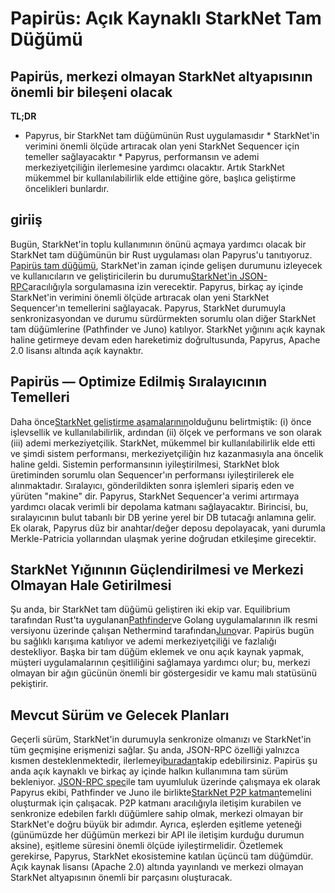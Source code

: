 # Papirüs: Açık Kaynaklı StarkNet Tam Düğümü
## Papirüs, merkezi olmayan StarkNet altyapısının önemli bir bileşeni olacak
**TL;DR**
* Papyrus, bir StarkNet tam düğümünün Rust uygulamasıdır * StarkNet'in verimini önemli ölçüde artıracak olan yeni StarkNet Sequencer için temeller sağlayacaktır * Papyrus, performansın ve ademi merkeziyetçiliğin ilerlemesine yardımcı olacaktır. Artık StarkNet mükemmel bir kullanılabilirlik elde ettiğine göre, başlıca geliştirme öncelikleri bunlardır.
## giriiş
Bugün, StarkNet'in toplu kullanımının önünü açmaya yardımcı olacak bir StarkNet tam düğümünün bir Rust uygulaması olan Papyrus'u tanıtıyoruz. [Papirüs tam düğümü](https://github.com/starkware-libs/papyrus), StarkNet'in zaman içinde gelişen durumunu izleyecek ve kullanıcıların ve geliştiricilerin bu durumu[StarkNet'in JSON-RPC](https://github.com/starkware-libs/starknet-specs/blob/master/api/starknet_api_openrpc.json)aracılığıyla sorgulamasına izin verecektir. Papyrus, birkaç ay içinde StarkNet'in verimini önemli ölçüde artıracak olan yeni StarkNet Sequencer'ın temellerini sağlayacak. Papyrus, StarkNet durumuyla senkronizasyondan ve durumu sürdürmekten sorumlu olan diğer StarkNet tam düğümlerine (Pathfinder ve Juno) katılıyor. StarkNet yığınını açık kaynak haline getirmeye devam eden hareketimiz doğrultusunda, Papyrus, Apache 2.0 lisansı altında açık kaynaktır.
## Papirüs — Optimize Edilmiş Sıralayıcının Temelleri
Daha önce[StarkNet geliştirme aşamalarının](https://medium.com/starkware/starknet-on-to-the-next-challenge-96a39de7717)olduğunu belirtmiştik: (i) önce işlevsellik ve kullanılabilirlik, ardından (ii) ölçek ve performans ve son olarak (iii) ademi merkeziyetçilik. StarkNet, mükemmel bir kullanılabilirlik elde etti ve şimdi sistem performansı, merkeziyetçiliğin hız kazanmasıyla ana öncelik haline geldi. Sistemin performansının iyileştirilmesi, StarkNet blok üretiminden sorumlu olan Sequencer'ın performansı iyileştirilerek ele alınmaktadır. Sıralayıcı, gönderildikten sonra işlemleri sipariş eden ve yürüten "makine" dir. Papyrus, StarkNet Sequencer'a verimi artırmaya yardımcı olacak verimli bir depolama katmanı sağlayacaktır. Birincisi, bu, sıralayıcının bulut tabanlı bir DB yerine yerel bir DB tutacağı anlamına gelir. Ek olarak, Papyrus düz bir anahtar/değer deposu depolayacak, yani durumla Merkle-Patricia yollarından ulaşmak yerine doğrudan etkileşime girecektir.
## StarkNet Yığınının Güçlendirilmesi ve Merkezi Olmayan Hale Getirilmesi
Şu anda, bir StarkNet tam düğümü geliştiren iki ekip var. Equilibrium tarafından Rust'ta uygulanan[Pathfinder](https://github.com/eqlabs/pathfinder)ve Golang uygulamalarının ilk resmi versiyonu üzerinde çalışan Nethermind tarafından[Juno](https://github.com/NethermindEth/juno)var. Papirüs bugün bu sağlıklı karışıma katılıyor ve ademi merkeziyetçiliği ve fazlalığı destekliyor. Başka bir tam düğüm eklemek ve onu açık kaynak yapmak, müşteri uygulamalarının çeşitliliğini sağlamaya yardımcı olur; bu, merkezi olmayan bir ağın gücünün önemli bir göstergesidir ve kamu malı statüsünü pekiştirir.
## Mevcut Sürüm ve Gelecek Planları
Geçerli sürüm, StarkNet'in durumuyla senkronize olmanızı ve StarkNet'in tüm geçmişine erişmenizi sağlar. Şu anda, JSON-RPC özelliği yalnızca kısmen desteklenmektedir, ilerlemeyi[buradan](https://github.com/starkware-libs/papyrus#endpoints)takip edebilirsiniz. Papirüs şu anda açık kaynaklı ve birkaç ay içinde halkın kullanımına tam sürüm bekleniyor. [JSON-RPC spec](https://github.com/starkware-libs/starknet-specs/blob/master/api/starknet_api_openrpc.json)ile tam uyumluluk üzerinde çalışmaya ek olarak Papyrus ekibi, Pathfinder ve Juno ile birlikte[StarkNet P2P katman](https://github.com/starknet-io/starknet-p2p-specs)temelini oluşturmak için çalışacak. P2P katmanı aracılığıyla iletişim kurabilen ve senkronize edebilen farklı düğümlere sahip olmak, merkezi olmayan bir StarkNet'e doğru büyük bir adımdır. Ayrıca, eşlerden eşitleme yeteneği (günümüzde her düğümün merkezi bir API ile iletişim kurduğu durumun aksine), eşitleme süresini önemli ölçüde iyileştirmelidir. Özetlemek gerekirse, Papyrus, StarkNet ekosistemine katılan üçüncü tam düğümdür. Açık kaynak lisansı (Apache 2.0) altında yayınlandı ve merkezi olmayan StarkNet altyapısının önemli bir parçasını oluşturacak.